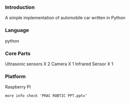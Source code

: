 ### Introduction
A simple implementation of automobile car written in Python

### Language
python

### Core Parts
Ultrasonic sensors X 2
Camera X 1
Infrared Sensor X 1

### Platform
Raspberry PI

`more info check 'PRAC ROBTIC PPT.pptx'`
